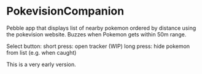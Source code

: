# PokevisionCompanion

Pebble app that displays list of nearby pokemon ordered by distance using the pokevision website. Buzzes when Pokemon gets within 50m range.

Select button:
short press: open tracker (WIP)
long press: hide pokemon from list (e.g. when caught)

This is a very early version.
